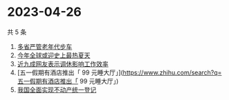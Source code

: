# 2023-04-26

共 5 条

<!-- BEGIN -->
<!-- 最后更新时间 Wed Apr 26 2023 07:11:48 GMT+0800 (China Standard Time) -->

1. [多省严管老年代步车](https://www.zhihu.com/search?q=多省严管老年代步车)
1. [今年全球或迎史上最热夏天](https://www.zhihu.com/search?q=今年全球或迎史上最热夏天)
1. [近九成网友表示调休影响工作效率](https://www.zhihu.com/search?q=近九成网友表示调休影响工作效率)
1. [五一假期有酒店推出「 99
   元睡大厅」](https://www.zhihu.com/search?q=五一假期有酒店推出「 99
   元睡大厅」)
1. [我国全面实现不动产统一登记](https://www.zhihu.com/search?q=我国全面实现不动产统一登记)

<!-- END -->

